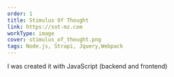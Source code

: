 ```yaml
---
order: 1
title: Stimulus Of Thought
link: https://sot-mz.com
workType: image
cover: stimulus_of_thought.png
tags: Node.js, Strapi, Jquery,Webpack
---
```


I was created it with JavaScript (backend and frontend)
